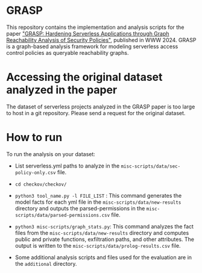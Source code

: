 # GRASP
This repository contains the implementation and analysis scripts for the paper
["GRASP: Hardening Serverless Applications through Graph Reachability Analysis
of Security Policies"](https://dl.acm.org/doi/10.1145/3589334.3645436),
published in WWW 2024. GRASP is a graph-based analysis framework for modeling
serverless access control policies as queryable reachability graphs.

# Accessing the original dataset analyzed in the paper
The dataset of serverless projects analyzed in the GRASP paper is too large to
host in a git repository. Please send a request for the original dataset.

# How to run
To run the analysis on your dataset:
* List serverless.yml paths to analyze in the
`misc-scripts/data/sec-policy-only.csv` file. 
* `cd checkov/checkov/`
* `python3 tool_name.py -l FILE_LIST` : This command generates the model facts for each yml file in the
  `misc-scripts/data/new-results` directory and outputs the parsed-permissions
  in the `misc-scripts/data/parsed-permissions.csv` file.  
* `python3 misc-scripts/graph_stats.py`: This command analyzes the fact files
  from the `misc-scripts/data/new-results` directory and computes public and
  private functions, exfiltration paths, and other attributes. The output is
  written to the `misc-scripts/data/prolog-results.csv` file. 

* Some additional analysis scripts and files used for the evaluation are in the
  `additional` directory. 